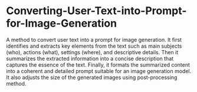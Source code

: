 # Converting-User-Text-into-Prompt-for-Image-Generation

A method to convert user text into a prompt for image generation. It first identifies and extracts key elements from the text such as main subjects (who), actions (what), settings (where), and descriptive details. Then it summarizes the extracted information into a concise description that captures the essence of the text. Finally, it formats the summarized content into a coherent and detailed prompt suitable for an image generation model. It also adjusts the size of the generated images using post-processing method.

